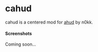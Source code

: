 # cahud

cahud is a centered mod for [ahud](https://github.com/n0kk/ahud) by n0kk.

#### Screenshots

Coming soon...